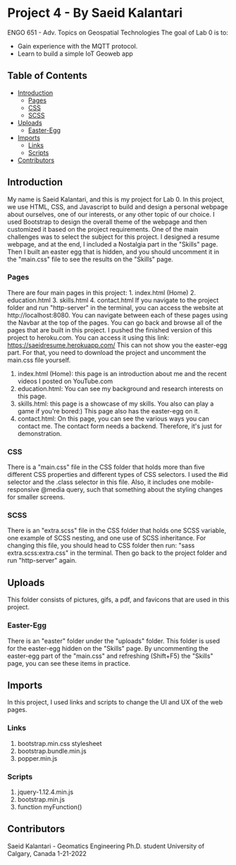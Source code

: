 # Project 4 - By Saeid Kalantari

ENGO 651 - Adv. Topics on Geospatial Technologies
The goal of Lab 0 is to:
* Gain experience with the MQTT protocol.
* Learn to build a simple IoT Geoweb app

## Table of Contents

   * [Introduction](#introduction)
      * [Pages](#pages)
      * [CSS](#css)
      * [SCSS](#scss)
   * [Uploads](#uploads)
      * [Easter-Egg](#easteregg)
   * [Imports](#imports)
      * [Links](#links)
      * [Scripts](#Scripts)
   * [Contributors](#contributors)



## Introduction
My name is Saeid Kalantari, and this is my project for Lab 0. In this project, we use HTML, CSS, and Javascript to build and design a personal webpage about ourselves, one of our interests, or any other topic of our choice. I used Bootstrap to design the overall theme of the webpage and then customized it based on the project requirements. One of the main challenges was to select the subject for this project. I designed a resume webpage, and at the end, I included a Nostalgia part in the "Skills" page. Then I built an easter egg that is hidden, and you should uncomment it in the "main.css" file to see the results on the "Skills" page.
### Pages
There are four main pages in this project: 1. index.html (Home) 2. education.html 3. skills.html 4. contact.html
If you navigate to the project folder and run "http-server" in the terminal, you can access the website at http://localhost:8080.
You can navigate between each of these pages using the Navbar at the top of the pages. You can go back and browse all of the pages that are built in this project. I pushed the finished version of this project to heroku.com. You can access it using this link: https://saeidresume.herokuapp.com/
This can not show you the easter-egg part. For that, you need to download the project and uncomment the main.css file yourself.
1. index.html (Home): this page is an introduction about me and the recent videos I posted on YouTube.com
2. education.html: You can see my background and research interests on this page.
3. skills.html: this page is a showcase of my skills. You also can play a game if you're bored:) This page also has the easter-egg on it.
4. contact.html: On this page, you can see the various ways you can contact me. The contact form needs a backend. Therefore, it's just for demonstration.

### CSS
There is a "main.css" file in the CSS folder that holds more than five different CSS properties and different types of CSS selectors. I used the #id selector and the .class selector in this file. Also, it includes one mobile-responsive @media query, such that something about the styling changes for smaller screens.
### SCSS
There is an "extra.scss" file in the CSS folder that holds one SCSS variable, one example of SCSS nesting, and one use of SCSS inheritance. 
For changing this file, you should head to CSS folder then run: "sass extra.scss:extra.css" in the terminal. Then go back to the project folder and run "http-server" again.



## Uploads
This folder consists of pictures, gifs, a pdf, and favicons that are used in this project.
### Easter-Egg
There is an "easter" folder under the "uploads" folder. This folder is used for the easter-egg hidden on the "Skills" page. By uncommenting the easter-egg part of the "main.css" and refreshing (Shift+F5) the "Skills" page, you can see these items in practice.

## Imports
In this project, I used links and scripts to change the UI and UX of the web pages.
### Links
1. bootstrap.min.css stylesheet
2. bootstrap.bundle.min.js
3. popper.min.js
### Scripts
1. jquery-1.12.4.min.js
2. bootstrap.min.js
3. function myFunction()

## Contributors
Saeid Kalantari - Geomatics Engineering Ph.D. student University of Calgary, Canada 1-21-2022


